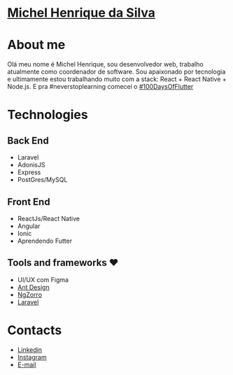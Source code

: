 # [Michel Henrique da Silva](https://www.linkedin.com/in/michelhenriquesilva/)

# About me
Olá meu nome é Michel Henrique, sou desenvolvedor web, trabalho atualmente como coordenador de software. Sou apaixonado por tecnologia e ultimamente estou trabalhando muito com a stack: React + React Native + Node.js. E pra #neverstoplearning comecei o [#100DaysOfFlutter](https://github.com/michelhenriquesilva/100-days-of-flutter)

# Technologies
## Back End
- Laravel
- AdonisJS
- Express
- PostGres/MySQL

## Front End
- ReactJs/React Native
- Angular
- Ionic
- Aprendendo Futter

## Tools and frameworks ❤
- UI/UX com Figma
- [Ant Design](https://ant.design/)
- [NgZorro](https://ng.ant.design/docs/introduce/en)
- [Laravel](https://laravel.com)

# Contacts
- [Linkedin](https://linkedin.com/in/michelhenriquesilva)
- [Instagram](https://instagram.com/henrique.michel)
- [E-mail](mailto:michelhenrsilva@gmail.com)
